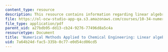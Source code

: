 ```yaml
---
content_type: resource
description: This resource contains information regarding linear algebra 2.
file: https://ol-ocw-studio-app-qa.s3.amazonaws.com/courses/10-34-numerical-methods-applied-to-chemical-engineering-fall-2015/7a64b24dfac5335b0c77e0d54cd06cd5_MIT10_34F15_Lec02.pdf
file_type: application/pdf
parent_uid: a27bdb95-dd13-cb24-9276-77496d8a5c4a
resourcetype: Document
title: 'Numerical Methods Applied to Chemical Engineering: Linear algebra 2'
uid: 7a64b24d-fac5-335b-0c77-e0d54cd06cd5
---
```

